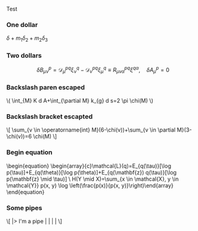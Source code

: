 Test


### One dollar
$\delta + m_{1}\delta_{2}+m_{2}\delta_{3}$


### Two dollars
$$\delta B_{\mu \nu}^{p}=\mathcal{D}_{\mu}^{p q} \xi_{\nu}^{q}-\mathcal{D}_{\nu}^{p q} \xi_{\mu}^{q} \equiv R_{\mu \nu \alpha}^{p q} \xi^{q \alpha}, \quad \delta A_{\mu}^{p}=0$$


### Backslash paren escaped
\\( \int_{M} K d A+\int_{\partial M} k_{g} d s=2 \pi \chi(M) \\)


### Backslash bracket escapted
\\[
\sum_{v \in \operatorname{int} M}(6-\chi(v))+\sum_{v \in \partial M}(3-\chi(v))=6 \chi(M)
\\]


### Begin equation
\begin{equation}
\begin{array}{c}\mathcal{L}(q)=E_{q(\tau)}[\log p(\tau)]+E_{q(\theta)}[\log p(\theta)]+E_{q(\mathbf{z}) q(\tau)}[\log p(\mathbf{z} \mid \tau)] \\ H(Y \mid X)=\sum_{x \in \mathcal{X}, y \in \mathcal{Y}} p(x, y) \log \left(\frac{p(x)}{p(x, y)}\right)\end{array}
\end{equation}

### Some pipes
\\[
|> I'm a pipe | | | |
\\]


